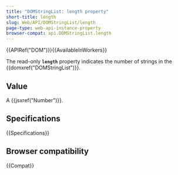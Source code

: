 ```yaml
---
title: "DOMStringList: length property"
short-title: length
slug: Web/API/DOMStringList/length
page-type: web-api-instance-property
browser-compat: api.DOMStringList.length
---
```


{{APIRef("DOM")}}{{AvailableInWorkers}}

The read-only **`length`** property indicates the number of strings in the {{domxref("DOMStringList")}}.

## Value

A {{jsxref("Number")}}.

## Specifications

{{Specifications}}

## Browser compatibility

{{Compat}}

